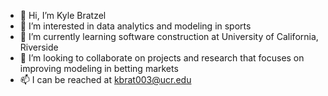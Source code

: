 - 👋 Hi, I’m Kyle Bratzel
- 👀 I’m interested in data analytics and modeling in sports
- 🌱 I’m currently learning software construction at University of California, Riverside
- 💞️ I’m looking to collaborate on projects and research that focuses on improving modeling in betting markets
- 📫 I can be reached at kbrat003@ucr.edu
